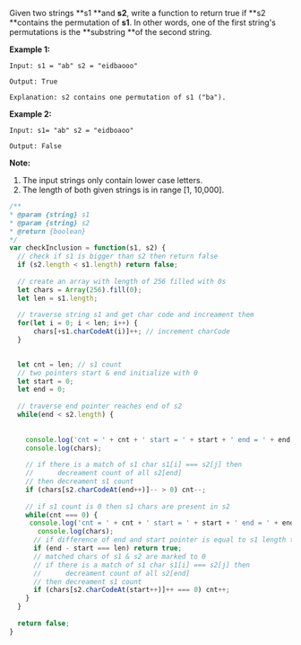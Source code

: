 Given two strings **s1 **and **s2**, write a function to return true if **s2 **contains the permutation of **s1**. In other words, one of the first string's permutations is the **substring **of the second string.

**Example 1:**  


```
Input: s1 = "ab" s2 = "eidbaooo"

Output: True

Explanation: s2 contains one permutation of s1 ("ba").

```

**Example 2:**

```
Input: s1= "ab" s2 = "eidboaoo"

Output: False
```

**Note:**

1. The input strings only contain lower case letters.
2. The length of both given strings is in range \[1, 10,000\].

```js
/**
* @param {string} s1
* @param {string} s2
* @return {boolean}
*/
var checkInclusion = function(s1, s2) {
  // check if s1 is bigger than s2 then return false  
  if (s2.length < s1.length) return false;
  
  // create an array with length of 256 filled with 0s
  let chars = Array(256).fill(0);
  let len = s1.length;
  
  // traverse string s1 and get char code and increament them
  for(let i = 0; i < len; i++) {
      chars[+s1.charCodeAt(i)]++; // increment charCode 
  }

  
  let cnt = len; // s1 count
  // two pointers start & end initialize with 0
  let start = 0;
  let end = 0;
  
  // traverse end pointer reaches end of s2
  while(end < s2.length) {
    
    
    console.log('cnt = ' + cnt + ' start = ' + start + ' end = ' + end + ' s2[end] = ' + s2[end]);
    console.log(chars);
    
    // if there is a match of s1 char s1[i] === s2[j] then 
    //      decreament count of all s2[end] 
    // then decreament s1 count
    if (chars[s2.charCodeAt(end++)]-- > 0) cnt--;
    
    // if s1 count is 0 then s1 chars are present in s2
    while(cnt === 0) {
     console.log('cnt = ' + cnt + ' start = ' + start + ' end = ' + end + ' s2[start] = ' + s2[start]);
       console.log(chars);
      // if difference of end and start pointer is equal to s1 length then its found  
      if (end - start === len) return true;
      // matched chars of s1 & s2 are marked to 0
      // if there is a match of s1 char s1[i] === s2[j] then 
      //      decreament count of all s2[end] 
      // then decreament s1 count 
      if (chars[s2.charCodeAt(start++)]++ === 0) cnt++;
    }
  }
  
  return false;
}
    
```



